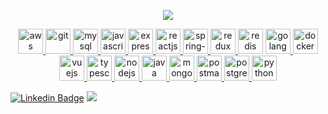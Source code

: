<p align="center">
  <img src="https://readme-typing-svg.herokuapp.com/?lines=Nice+to+see+you+!;I+am+Mert+Yigittop;I+am+interested+in+Javascript+!&font=Fira%20Code&center=true&width=640&height=45&color=36BCF7&vCenter=true&size=32">
</p>

<p align="center">
  <a href="https://aws.amazon.com/" target="_blank"> 
    <img src="https://www.vectorlogo.zone/logos/amazon_aws/amazon_aws-icon.svg" alt="aws" width="40" height="40"/> 
  </a> 
  
  <a href="https://git-scm.com/" target="_blank"> 
    <img src="https://www.vectorlogo.zone/logos/git-scm/git-scm-icon.svg" alt="git" width="40" height="40"/> 
  </a> 
  <a href="https://dev.mysql.com/doc/" target="_blank"> 
    <img src="https://www.vectorlogo.zone/logos/mysql/mysql-icon.svg" alt="mysql" width="40" height="40"/> 
  </a> 
  <a href="https://developer.mozilla.org/en-US/docs/Web/JavaScript" target="_blank"> 
    <img src="https://cdn.iconscout.com/icon/free/png-256/javascript-1-225993.png" alt="javascript" width="40" height="40"/> 
  </a>
  <a href="https://expressjs.com/" target="_blank"> 
    <img src="https://www.vectorlogo.zone/logos/expressjs/expressjs-icon.svg" alt="expressjs" width="40" height="40"/> 
  </a> 
  <a href="https://reactjs.org/" target="_blank"> 
    <img src="https://www.vectorlogo.zone/logos/reactjs/reactjs-icon.svg" alt="reactjs" width="40" height="40"/> 
  </a>
  <a href="https://spring.io/projects/spring-boot" target="_blank"> 
    <img src="https://www.vectorlogo.zone/logos/springio/springio-icon.svg" alt="spring-boot" width="40" height="40"/> 
  </a> 
    <a href="https://react-redux.js.org/" target="_blank"> 
    <img src="https://github.com/detain/svg-logos/blob/master/svg/redux.svg" alt="redux" width="40" height="40"/> 
  </a> 
  
  <a>
    <img src="https://img.icons8.com/color/344/redis.png" alt="redis" width="40" height="40" />
  </a>
  <a href="https://golang.org/" target="_blank"> 
    <img src="https://www.vectorlogo.zone/logos/golang/golang-icon.svg" alt="golang" width="40" height="40"/> 
  </a> 
  <a href="https://www.docker.com/" target="_blank"> 
    <img src="https://img.icons8.com/fluency/344/docker.png" alt="docker" width="40" height="40"/> 
  </a> 
    <a href="https://vuejs.org/" target="_blank"> 
    <img src="https://www.vectorlogo.zone/logos/vuejs/vuejs-icon.svg" alt="vuejs" width="40" height="40"/> 
  </a> 
   <a href="https://www.typescriptlang.org/" target="_blank"> 
    <img src="https://www.vectorlogo.zone/logos/typescriptlang/typescriptlang-icon.svg" alt="typescript" width="40" height="40"/> 
  </a>
  <a href="https://nodejs.org" target="_blank"> 
    <img src="https://www.vectorlogo.zone/logos/nodejs/nodejs-icon.svg" alt="nodejs" width="40" height="40"/> 
  </a> 
    <a href="https://docs.oracle.com/javase/8/docs/technotes/tools/windows/javadoc.html" target="_blank"> 
    <img src="https://www.vectorlogo.zone/logos/java/java-icon.svg" alt="java" width="40" height="40"/> 
  </a> 
     <a href="https://www.mongodb.com/" target="_blank"> 
    <img src="https://www.vectorlogo.zone/logos/mongodb/mongodb-icon.svg" alt="mongodb" width="40" height="40"/> 
  </a>
   <a href="https://postman.com" target="_blank"> 
    <img src="https://www.vectorlogo.zone/logos/getpostman/getpostman-icon.svg" alt="postman" width="40" height="40"/> 
  </a> 
  <a href="https://www.postgresql.org/" target="_blank"> 
    <img src="https://www.vectorlogo.zone/logos/postgresql/postgresql-icon.svg" alt="postgresql" width="40" height="40"/> 
  </a> 
    <a href="https://www.kernel.org/doc/" target="_blank"> 
    <img src="https://www.vectorlogo.zone/logos/linux/linux-icon.svg" alt="python" width="40" height="40"/> 
  </a> 
</p>

<!--
  devicon
-->

[![Linkedin Badge](https://img.shields.io/badge/-mertyigittop-blue?style=flat-square&logo=Linkedin&logoColor=white&link=https://www.linkedin.com/in/mertyigittop/)](https://www.linkedin.com/in/mertyigittop/) ![](https://komarev.com/ghpvc/?username=yigittopm&color=blue)




